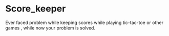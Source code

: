 # Score_keeper
Ever faced problem while keeping scores while playing tic-tac-toe or other games , while now your problem is solved.
